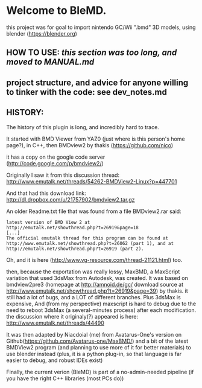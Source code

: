 # Welcome to BleMD.
this project was for goal to import nintendo GC/Wii ".bmd" 3D models,
using blender (https://blender.org)

## HOW TO USE: *this section was too long, and moved to MANUAL.md*

## project structure, and advice for anyone willing to tinker with the code: see dev_notes.md

## HISTORY:
The history of this plugin is long, and incredibly hard to trace.

It started with BMD Viewer from YAZ0 (just where is this person's home page?), in C++, then BMDview2 by thakis (https://github.com/nico)

it has a copy on the google code server (http://code.google.com/p/bmdview2/)

Originally I saw it from this discussion thread:
http://www.emutalk.net/threads/54262-BMDView2-Linux?p=447701

And that had this download link:
http://dl.dropbox.com/u/21757902/bmdview2.tar.gz

An older Readme.txt file that was found from a file BMDview2.rar said:
```
latest version of BMD View 2 at
http://emutalk.net/showthread.php?t=26919&page=18
[...]
The official emutalk thread for this program can be found at
http://www.emutalk.net/showthread.php?t=26062 (part 1), and at
http://emutalk.net/showthread.php?t=26919 (part 2).
```
Oh, and it is here (http://www.vg-resource.com/thread-21121.html) too.

then, because the exportation was really lossy, MaxBMD, a MaxScript variation that used 3dsMax from Autodesk, was created.
It was based on bmdview2pre3 (homepage at http://amnoid.de/gc/ download source at http://www.emutalk.net/showthread.php?t=26919&page=39) by thakis.
it still had a lot of bugs, and a LOT of different branches. Plus 3dsMax is expensive, And (from my perspective) maxscript is hard to debug due to the need to reboot 3dsMax (a several-minutes process) after each modification.
the discussion where it originaly(?) appeared is here: http://www.emutalk.net/threads/44490

It was then adapted by Niacdoial (me) from Avatarus-One's version on Github(https://github.com/Avatarus-one/MaxBMD/)
and a bit of the latest BMDView2 program (and planning to use more of it for better materials)
to use blender instead (plus, it is a python plug-in, so that language is far easier to debug, and robust IDEs exist)

Finally, the current verion (BleMD) is part of a no-admin-needed pipeline (if you have the right C++ libraries (most PCs do))
